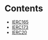 

# Contents
- [IERC165](IERC165.sol/interface.IERC165.md)
- [IERC173](IERC173.sol/interface.IERC173.md)
- [IERC20](IERC20.sol/interface.IERC20.md)
